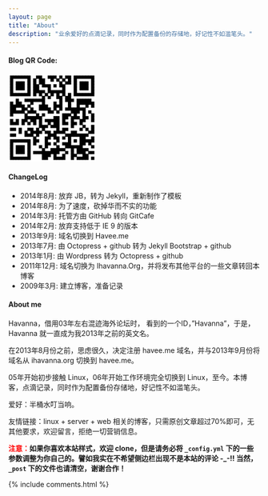 ```yaml
---
layout: page
title: "About"
description: "业余爱好的点滴记录，同时作为配置备份的存储地，好记性不如滥笔头。"
---
```


#### Blog QR Code:

![Blog QR Code](/style/img/url.png "Blog QR Code")

#### ChangeLog

- 2014年8月:    放弃 JB，转为 Jekyll，重新制作了模板
- 2014年8月:    为了速度，砍掉华而不实的功能
- 2014年3月:    托管方由 GitHub 转向 GitCafe
- 2014年2月:    放弃支持低于 IE 9 的版本
- 2013年9月:    域名切换到 Havee.me
- 2013年7月:    由 Octopress + github 转为 Jekyll Bootstrap + github
- 2013年1月:    由 Wordpress 转为 Octopress + github
- 2011年12月:   域名切换为 Ihavanna.Org，并将发布其他平台的一些文章转回本博客
- 2009年3月:    建立博客，准备记录

#### About me

Havanna，借用03年左右混迹海外论坛时， 看到的一个ID，”Havanna”，于是，Havanna 就一直成为我2013年之前的英文名。

在2013年8月份之前，思虑很久，决定注册 havee.me 域名，并与2013年9月份将域名从 ihavanna.org 切换到 havee.me。

05年开始初步接触 Linux，06年开始工作环境完全切换到 Linux，至今。本博客，点滴记录，同时作为配置备份存储地，好记性不如滥笔头。

爱好：半桶水叮当响。

友情链接：linux + server + web 相关的博客，只需原创文章超过70%即可，无其他要求，欢迎留言，拒绝一切营销信息。

<strong><span style="color:red;">注意：</span>如果你喜欢本站样式，欢迎 clone，但是请务必将 `_config.yml` 下的一些参数调整为你自己的。譬如我实在不希望侧边栏出现不是本站的评论 -\_-!! 当然，`_post` 下的文件也请清空，谢谢合作！</strong>

{% include comments.html %}
